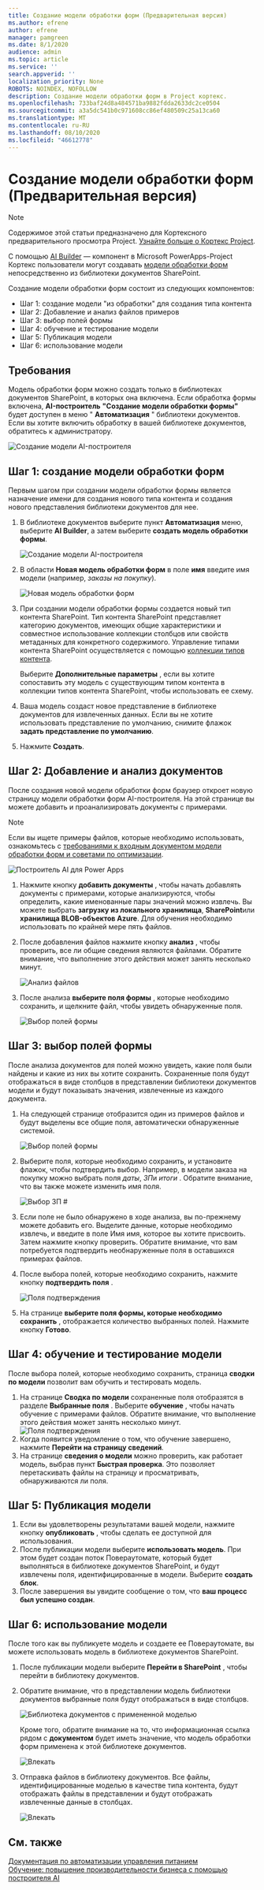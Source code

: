 ```yaml
---
title: Создание модели обработки форм (Предварительная версия)
ms.author: efrene
author: efrene
manager: pamgreen
ms.date: 8/1/2020
audience: admin
ms.topic: article
ms.service: ''
search.appverid: ''
localization_priority: None
ROBOTS: NOINDEX, NOFOLLOW
description: Создание модели обработки форм в Project кортекс.
ms.openlocfilehash: 733baf24d8a484571ba9882fdda2633dc2ce0504
ms.sourcegitcommit: a3a5dc541b0c971608cc86ef480509c25a13ca60
ms.translationtype: MT
ms.contentlocale: ru-RU
ms.lasthandoff: 08/10/2020
ms.locfileid: "46612778"
---
```

# <a name="create-a-form-processing-model-preview"></a>Создание модели обработки форм (Предварительная версия)

> [!Note] 
> Содержимое этой статьи предназначено для Кортексного предварительного просмотра Project. [Узнайте больше о Кортекс Project](https://aka.ms/projectcortex).

С помощью [AI Builder](https://docs.microsoft.com/ai-builder/overview) — компонент в Microsoft PowerApps-Project Кортекс пользователи могут создавать [модели обработки форм](form-processing-overview.md) непосредственно из библиотеки документов SharePoint. 

Создание модели обработки форм состоит из следующих компонентов:
 - Шаг 1: создание модели "из обработки" для создания типа контента
 - Шаг 2: Добавление и анализ файлов примеров
 - Шаг 3: выбор полей формы
 - Шаг 4: обучение и тестирование модели
 - Шаг 5: Публикация модели
 - Шаг 6: использование модели


## <a name="requirements"></a>Требования

Модель обработки форм можно создать только в библиотеках документов SharePoint, в которых она включена. Если обработка формы включена, **AI-построитель** **"Создание модели обработки формы"** будет доступен в меню " **Автоматизация** " библиотеки документов.  Если вы хотите включить обработку в вашей библиотеке документов, обратитесь к администратору.

 ![Создание модели AI-построителя](../media/content-understanding/create-ai-builder-model.png)</br>


## <a name="step-1-create-a-form-processing-model"></a>Шаг 1: создание модели обработки форм

Первым шагом при создании модели обработки формы является назначение имени для создания нового типа контента и создания нового представления библиотеки документов для нее.

1. В библиотеке документов выберите пункт **Автоматизация** меню, выберите **AI Builder**, а затем выберите **создать модель обработки формы**.

    ![Создание модели AI-построителя](../media/content-understanding/create-ai-builder-model.png)</br>
2. В области **Новая модель обработки форм** в поле **имя** введите имя модели (например, *заказы на покупку*).

    ![Новая модель обработки форм](../media/content-understanding/new-form-model.png)</br> 

3. При создании модели обработки формы создается новый тип контента SharePoint. Тип контента SharePoint представляет категорию документов, имеющих общие характеристики и совместное использование коллекции столбцов или свойств метаданных для конкретного содержимого. Управление типами контента SharePoint осуществляется с помощью [коллекции типов контента]().

    Выберите **Дополнительные параметры** , если вы хотите сопоставить эту модель с существующим типом контента в коллекции типов контента SharePoint, чтобы использовать ее схему. 

4. Ваша модель создаст новое представление в библиотеке документов для извлеченных данных. Если вы не хотите использовать представление по умолчанию, снимите флажок **задать представление по умолчанию**.
5. Нажмите **Создать**.


## <a name="step-2-add-and-analyze-documents"></a>Шаг 2: Добавление и анализ документов

После создания новой модели обработки форм браузер откроет новую страницу модели обработки форм AI-построителя. На этой странице вы можете добавить и проанализировать документы с примерами. </br>

> [!Note]
> Если вы ищете примеры файлов, которые необходимо использовать, ознакомьтесь с [требованиями к входным документом модели обработки форм и советами по оптимизации](https://docs.microsoft.com/ai-builder/form-processing-model-requirements). 

   ![Построитель AI для Power Apps](../media/content-understanding/powerapps.png)</br> 
 

1. Нажмите кнопку **добавить документы** , чтобы начать добавлять документы с примерами, которые анализируются, чтобы определить, какие именованные пары значений можно извлечь. Вы можете выбрать **загрузку из локального хранилища**, **SharePoint**или **хранилища BLOB-объектов Azure**. Для обучения необходимо использовать по крайней мере пять файлов.
2. После добавления файлов нажмите кнопку **анализ** , чтобы проверить, все ли общие сведения являются файлами. Обратите внимание, что выполнение этого действия может занять несколько минут.</br> 
 
    ![Анализ файлов](../media/content-understanding/analyze.png)</br> 

3. После анализа **выберите поля формы** , которые необходимо сохранить, и щелкните файл, чтобы увидеть обнаруженные поля.</br>

    ![Выбор полей формы](../media/content-understanding/select-form-fields.png)</br> 

## <a name="step-3-select-your-form-fields"></a>Шаг 3: выбор полей формы

После анализа документов для полей можно увидеть, какие поля были найдены и какие из них вы хотите сохранить. Сохраненные поля будут отображаться в виде столбцов в представлении библиотеки документов модели и будут показывать значения, извлеченные из каждого документа.

1. На следующей странице отобразится один из примеров файлов и будут выделены все общие поля, автоматически обнаруженные системой. </br>

    ![Выбор полей формы](../media/content-understanding/select-fields-page.png)</br> 

2. Выберите поля, которые необходимо сохранить, и установите флажок, чтобы подтвердить выбор. Например, в модели заказа на покупку можно выбрать поля *даты*, *ЗП*и *итоги* .  Обратите внимание, что вы также можете изменить имя поля. </br>

    ![Выбор ЗП #](../media/content-understanding/po.png)</br> 

3. Если поле не было обнаружено в ходе анализа, вы по-прежнему можете добавить его. Выделите данные, которые необходимо извлечь, и введите в поле Имя имя, которое вы хотите присвоить. Затем нажмите кнопку проверить. Обратите внимание, что вам потребуется подтвердить необнаруженные поля в оставшихся примерах файлов.
4. После выбора полей, которые необходимо сохранить, нажмите кнопку **подтвердить поля** . </br>
 
    ![Поля подтверждения](../media/content-understanding/confirm-fields.png)</br> 
 
5. На странице **выберите поля формы, которые необходимо сохранить** , отображается количество выбранных полей. Нажмите кнопку **Готово**.

## <a name="step-4-train-and-test-your-model"></a>Шаг 4: обучение и тестирование модели

После выбора полей, которые необходимо сохранить, страница **сводки по модели** позволит вам обучить и тестировать модель.

1. На странице **Сводка по модели** сохраненные поля отобразятся в разделе **Выбранные поля** . Выберите **обучение** , чтобы начать обучение с примерами файлов. Обратите внимание, что выполнение этого действия может занять несколько минут.</br>
    ![Поля подтверждения](../media/content-understanding/select-fields-train.png)</br> 
2. Когда появится уведомление о том, что обучение завершено, нажмите **Перейти на страницу сведений**. 
3. На странице **сведения о модели** можно проверить, как работает модель, выбрав пункт **Быстрая проверка**. Это позволяет перетаскивать файлы на страницу и просматривать, обнаруживаются ли поля.

## <a name="step-5-publish-your-model"></a>Шаг 5: Публикация модели



1. Если вы удовлетворены результатами вашей модели, нажмите кнопку **опубликовать** , чтобы сделать ее доступной для использования.
2. После публикации модели выберите **использовать модель**. При этом будет создан поток Повераутомате, который будет выполняться в библиотеке документов SharePoint, и будут извлечены поля, идентифицированные в модели. Выберите **создать блок**.  
3. После завершения вы увидите сообщение о том, что **ваш процесс был успешно создан**.
 
 
## <a name="step-6-use-your-model"></a>Шаг 6: использование модели

После того как вы публикуете модель и создаете ее Повераутомате, вы можете использовать модель в библиотеке документов SharePoint.

1. После публикации модели выберите **Перейти в SharePoint** , чтобы перейти в библиотеку документов.
2. Обратите внимание, что в представлении модель библиотеки документов выбранные поля будут отображаться в виде столбцов.</br>

    ![Библиотека документов с примененной моделью](../media/content-understanding/doc-lib-view.png)</br> 

    Кроме того, обратите внимание на то, что информационная ссылка рядом с **документом** будет иметь значение, что модель обработки форм применена к этой библиотеке документов.

    ![Влекать](../media/content-understanding/info-button.png)</br>  

3. Отправка файлов в библиотеку документов. Все файлы, идентифицированные моделью в качестве типа контента, будут отображать файлы в представлении и будут отображать извлеченные данные в столбцах.</br>

    ![Влекать](../media/content-understanding/doc-lib-done.png)</br>  



## <a name="see-also"></a>См. также
  
[Документация по автоматизации управления питанием](https://docs.microsoft.com/power-automate/)</br>
[Обучение: повышение производительности бизнеса с помощью построителя AI](https://docs.microsoft.com/learn/paths/improve-business-performance-ai-builder/?source=learn)</br>




